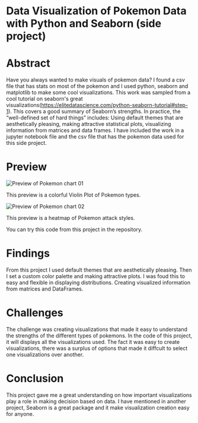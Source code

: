 # Data Visualization of Pokemon Data with Python and Seaborn (side project)
# Abstract
Have you always wanted to make visuals of pokemon data? I found a csv file that has stats on most of the pokemon and I used python, seaborn and matplotlib to make some cool visualizations. This work was sampled from a cool tutorial on seaborn's great visualizations(https://elitedatascience.com/python-seaborn-tutorial#step-1).  This covers a good summary of Seaborn’s strengths. In practice, the “well-defined set of hard things” includes: Using default themes that are aesthetically pleasing, making attractive statistical plots, visualizing information from matrices and data frames. I have included the work in a jupyter notebook file and the csv file that has the pokemon data used for this side project.

# Preview

![Preview of Pokemon chart 01](https://github.com/micgonzalez/Data-Visualization-of-Pokemon-Data-with-Python-and-Seaborn_side_project/blob/master/pokemon_chart_01.png)

This preview is a colorful Violin Plot of Pokemon types.

![Preview of Pokemon chart 02](https://github.com/micgonzalez/Data-Visualization-of-Pokemon-Data-with-Python-and-Seaborn_side_project/blob/master/pokemon_chart_02.png)

This preview is a heatmap of Pokemon attack styles.

You can try this code from this project in the repository.

# Findings
From this project I used default themes that are aesthetically pleasing. Then I set a custom color palette and making attractive plots. I was foud this to easy and flexible in displaying distributions. Creating visualized information from matrices and DataFrames.

# Challenges
The challenge was creating visualizations that made it easy to understand the strengths of the different types of pokemons. In the code of this project, it will displays all the visualizations used. The fact it was easy to create visualizations, there was a surplus of options that made it diffcult to select one visualizations over another.

# Conclusion
This project gave me a great understanding on how important visualizations play a role in making decision based on data. I have mentioned in another project, Seaborn is a great package and it make visualization creation easy for anyone.



